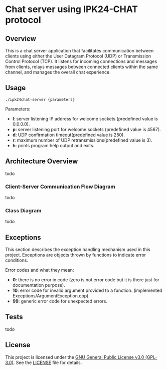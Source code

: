 # Chat server using IPK24-CHAT protocol

## Overview
This is a chat server application that facilitates communication between clients using either the User Datagram Protocol (UDP) or Transmission Control Protocol (TCP). It listens for incoming connections and messages from clients, relays messages between connected clients within the same channel, and manages the overall chat experience.

## Usage
```./ipk24chat-server {parameters}```

Parameters:<br>
- **l**: server listening IP address for welcome sockets (predefined value is 0.0.0.0).
- **p**: server listening port for welcome sockets (predefined value is 4567).
- **d**: UDP confirmation timeout(predefined value is 250).
- **r**: maximum number of UDP retransmissions(predefined value is 3).
- **h**: prints program help output and exits.

## Architecture Overview
todo

### Client-Server Communication Flow Diagram
todo

### Class Diagram
todo

## Exceptions
This section describes the exception handling mechanism used in this project. Exceptions are objects thrown by functions to indicate error conditions.

Error codes and what they mean:
- **0**: there is no error in code (zero is not error code but it is there just for documentation purpose).
- **10**: error code for invalid argument provided to a function. (implemented Exceptions/ArgumentException.cpp)
- **99**: generic error code for unexpected errors.

## Tests
todo


## License
This project is licensed under the [GNU General Public License v3.0 (GPL-3.0)](https://www.gnu.org/licenses/gpl-3.0.html). See the [LICENSE](LICENSE) file for details.
